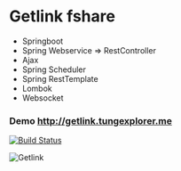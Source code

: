 # Getlink fshare
- Springboot
- Spring Webservice => RestController
- Ajax
- Spring Scheduler
- Spring RestTemplate
- Lombok
- Websocket

### Demo http://getlink.tungexplorer.me
[![Build Status](https://img.shields.io/travis/otale/tale.svg?style=flat-square)](http://getlink.tungexplorer.me)

![Getlink](https://tungexplorer.s3.ap-southeast-1.amazonaws.com/sites/getlink_fshare.JPG)